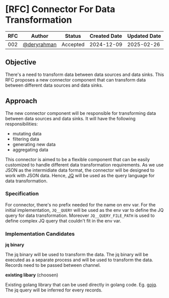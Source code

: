 # [RFC] Connector For Data Transformation

| RFC | Author | Status | Created Date | Updated Date |
| --- | ------ | ------ | ------------ | ------------ |
| 002 | [@deryrahman](https://github.com/deryrahman) | Accepted | 2024-12-09 | 2025-02-26 |

## Objective
There's a need to transform data between data sources and data sinks. This RFC proposes a new connector component that can transform data between different data sources and data sinks.

## Approach
The new connector component will be responsible for transforming data between data sources and data sinks. It will have the following responsibilities:
- mutating data
- filtering data
- generating new data
- aggregating data

This connector is aimed to be a flexible component that can be easily customized to handle different data transformation requirements. As we use JSON as the intermidiate data format, the connector will be designed to work with JSON data. Hence, [JQ](https://jqlang.org/) will be used as the query language for data transformation.

### Specification
For connector, there's no prefix needed for the name on env var. For the initial implementation, `JQ__QUERY` will be used as the env var to define the JQ query for data transformation. Moreover `JQ__QUERY_FILE_PATH` is used to define complex JQ query that couldn't fit in the env var.

### Implementation Candidates
**jq binary**

The jq binary will be used to transform the data. The jq binary will be executed as a separate process and will be used to transform the data. Records need to be passed between channel.

**existing libary** (choosen)

Existing golang library that can be used directly in golang code. Eg. [gojq](https://github.com/itchyny/gojq). The jq query will be inferred for every records.